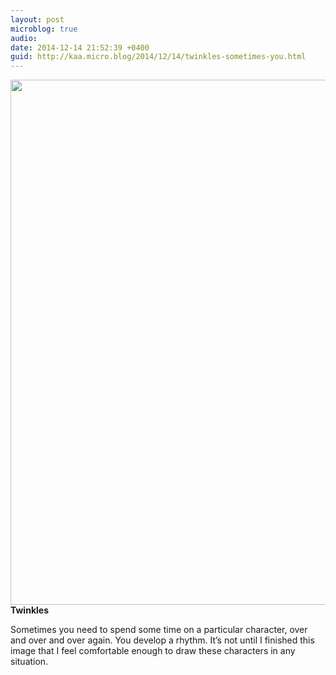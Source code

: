 ```yaml
---
layout: post
microblog: true
audio: 
date: 2014-12-14 21:52:39 +0400
guid: http://kaa.micro.blog/2014/12/14/twinkles-sometimes-you.html
---
```

<img src="http://www.kaa.bz/uploads/2018/7e08d67cdb.jpg" alt="" width="840" height="840" class="alignnone size-full wp-image-286" /><strong>Twinkles</strong>

Sometimes you need to spend some time on a particular character, over and over and over again. You develop a rhythm. It’s not until I finished this image that I feel comfortable enough to draw these characters in any situation.
